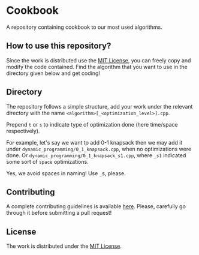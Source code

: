 # Cookbook

A repository containing cookbook to our most used algorithms.

## How to use this repository?

Since the work is distributed use the [MIT License](LICENSE), you can freely copy and modify the code contained. Find the algorithm that you want to use in the directory given below and get coding!

## Directory

The repository follows a simple structure, add your work under the relevant directory with the name `<algorithm>[_<optimization_level>].cpp`.

Prepend `t` or `s` to indicate type of optimization done (here time/space respectively).

For example, let's say we want to add 0-1 knapsack then we may add it under `dynamic_programming/0_1_knapsack.cpp`, when no optimizations were done. Or `dynamic_programming/0_1_knapsack_s1.cpp`, where `_s1` indicated some sort of `space` optimizations.

Yes, we avoid spaces in naming! Use `_`s, please.

## Contributing

A complete contributing guidelines is available [here](CONTRIBUTING.md). Please, carefully go through it before submitting a pull request!

## License

The work is distributed under the [MIT License](LICENSE).
